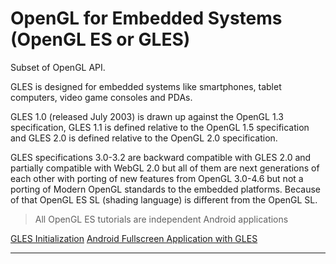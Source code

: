 # OpenGL for Embedded Systems (OpenGL ES or GLES)

Subset of OpenGL API.

GLES is designed for embedded systems like smartphones, tablet computers, video game consoles and PDAs.

GLES 1.0 (released July 2003) is drawn up against the OpenGL 1.3 specification, GLES 1.1 is defined relative to the OpenGL 1.5 specification and GLES 2.0 is defined relative to the OpenGL 2.0 specification.

GLES specifications 3.0-3.2 are backward compatible with GLES 2.0 and partially compatible with WebGL 2.0 but all of them are next generations of each other with porting of new features from OpenGL 3.0-4.6 but not a porting of Modern OpenGL standards to the embedded platforms.
Because of that OpenGL ES SL (shading language) is different from the OpenGL SL.

> All OpenGL ES tutorials are independent Android applications

[GLES Initialization](a01_initialization/README.md)
[Android Fullscreen Application with GLES](a02_fullscreen/README.md)

---
